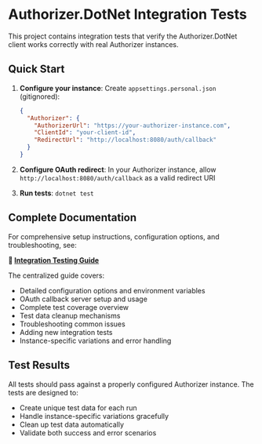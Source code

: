 # Authorizer.DotNet Integration Tests

This project contains integration tests that verify the Authorizer.DotNet client works correctly with real Authorizer instances.

## Quick Start

1. **Configure your instance**: Create `appsettings.personal.json` (gitignored):
   ```json
   {
     "Authorizer": {
       "AuthorizerUrl": "https://your-authorizer-instance.com", 
       "ClientId": "your-client-id",
       "RedirectUrl": "http://localhost:8080/auth/callback"
     }
   }
   ```

2. **Configure OAuth redirect**: In your Authorizer instance, allow `http://localhost:8080/auth/callback` as a valid redirect URI

3. **Run tests**: `dotnet test`

## Complete Documentation

For comprehensive setup instructions, configuration options, and troubleshooting, see:

**📖 [Integration Testing Guide](../../docs/integration-testing.md)**

The centralized guide covers:
- Detailed configuration options and environment variables
- OAuth callback server setup and usage
- Complete test coverage overview  
- Test data cleanup mechanisms
- Troubleshooting common issues
- Adding new integration tests
- Instance-specific variations and error handling

## Test Results

All tests should pass against a properly configured Authorizer instance. The tests are designed to:
- Create unique test data for each run
- Handle instance-specific variations gracefully  
- Clean up test data automatically
- Validate both success and error scenarios